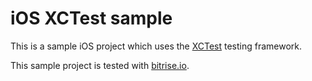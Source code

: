 # iOS XCTest sample

This is a sample iOS project which
uses the [XCTest](https://developer.apple.com/library/ios/documentation/DeveloperTools/Conceptual/testing_with_xcode/Introduction/Introduction.html)
testing framework.

This sample project is tested with [bitrise.io](https://bitrise.io/).
